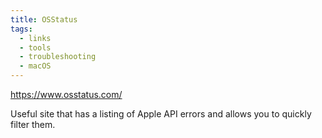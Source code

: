 ```yaml
---
title: OSStatus
tags:
  - links
  - tools
  - troubleshooting
  - macOS
---
```

https://www.osstatus.com/

Useful site that has a listing of Apple API errors and allows you to quickly filter them.